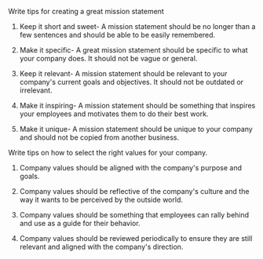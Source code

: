 Write tips for creating a great mission statement

1. Keep it short and sweet- A mission statement should be no longer than a few sentences and should be able to be easily remembered.

2. Make it specific- A great mission statement should be specific to what your company does. It should not be vague or general.

3. Keep it relevant- A mission statement should be relevant to your company's current goals and objectives. It should not be outdated or irrelevant.

4. Make it inspiring- A mission statement should be something that inspires your employees and motivates them to do their best work.

5. Make it unique- A mission statement should be unique to your company and should not be copied from another business.

Write tips on how to select the right values for your company.

1. Company values should be aligned with the company's purpose and goals.

2. Company values should be reflective of the company's culture and the way it wants to be perceived by the outside world.

3. Company values should be something that employees can rally behind and use as a guide for their behavior.

4. Company values should be reviewed periodically to ensure they are still relevant and aligned with the company's direction.
